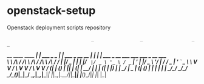 # openstack-setup
Openstack deployment scripts repository

                                   _                 _                  _     _                                    
 __      ____      ____      _____| | ___  _   _  __| | ___ _ __   __ _| |__ | | ___ _ __ ___   ___ ___  _ __ ___  
 \ \ /\ / /\ \ /\ / /\ \ /\ / / __| |/ _ \| | | |/ _` |/ _ \ '_ \ / _` | '_ \| |/ _ \ '__/ __| / __/ _ \| '_ ` _ \ 
  \ V  V /  \ V  V /  \ V  V / (__| | (_) | |_| | (_| |  __/ | | | (_| | |_) | |  __/ |  \__ \| (_| (_) | | | | | |
   \_/\_/    \_/\_/    \_/\_(_)___|_|\___/ \__,_|\__,_|\___|_| |_|\__,_|_.__/|_|\___|_|  |___(_)___\___/|_| |_| |_|
                                                                                                                   

